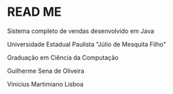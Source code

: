 <h1>READ ME</h1>

<p>Sistema completo de vendas desenvolvido em Java</p>

<p>Universidade Estadual Paulista "Júlio de Mesquita Filho"</p>
<p>Graduação em Ciência da Computação</p>
<p>Guilherme Sena de Oliveira</p>
<p>Vinicius Martimiano Lisboa</p>

